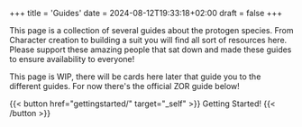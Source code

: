 +++
title = 'Guides'
date = 2024-08-12T19:33:18+02:00
draft = false
+++

This page is a collection of several guides about the protogen species. From Character creation to building a suit you will find all sort of resources here.
Please support these amazing people that sat down and made these guides to ensure availability to everyone!

This page is WIP, there will be cards here later that guide you to the different guides. For now there's the official ZOR guide below!

{{< button href="gettingstarted/" target="_self" >}}
Getting Started!
{{< /button >}}


